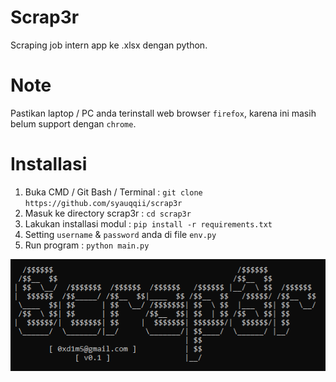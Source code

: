 # Scrap3r
Scraping job intern app ke .xlsx dengan python.

# Note
Pastikan laptop / PC anda terinstall web browser ```firefox```, karena ini masih belum support dengan ```chrome```.

# Installasi
1. Buka CMD / Git Bash / Terminal : ```git clone https://github.com/syauqqii/scrap3r```
2. Masuk ke directory scrap3r : ```cd scrap3r```
3. Lakukan installasi modul : ```pip install -r requirements.txt```
4. Setting ```username``` & ```password``` anda di file ```env.py```
5. Run program : ```python main.py```

<img src="bg.png">

